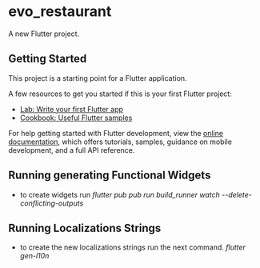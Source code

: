 # evo_restaurant

A new Flutter project.

## Getting Started

This project is a starting point for a Flutter application.

A few resources to get you started if this is your first Flutter project:

- [Lab: Write your first Flutter app](https://docs.flutter.dev/get-started/codelab)
- [Cookbook: Useful Flutter samples](https://docs.flutter.dev/cookbook)

For help getting started with Flutter development, view the
[online documentation](https://docs.flutter.dev/), which offers tutorials,
samples, guidance on mobile development, and a full API reference.

## Running generating Functional Widgets
- to create widgets run 
*flutter pub pub run build_runner watch --delete-conflicting-outputs*

## Running Localizations Strings 
- to create the new localizations strings run the next command.
*flutter gen-l10n*